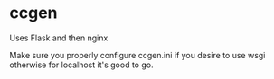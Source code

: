 # ccgen

Uses Flask and then nginx

Make sure you properly configure ccgen.ini if you desire to use wsgi otherwise for localhost it's good to go.
